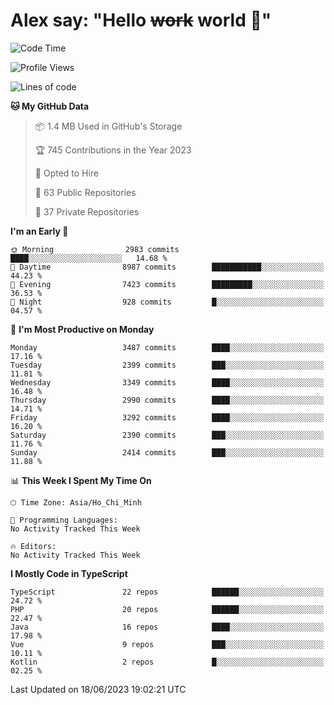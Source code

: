 # Alex say: "Hello ~~work~~ world 🐾"

<!--START_SECTION:waka-->
![Code Time](http://img.shields.io/badge/Code%20Time-839%20hrs%205%20mins-blue)

![Profile Views](http://img.shields.io/badge/Profile%20Views-2-blue)

![Lines of code](https://img.shields.io/badge/From%20Hello%20World%20I%27ve%20Written-41.1%20million%20lines%20of%20code-blue)

**🐱 My GitHub Data** 

> 📦 1.4 MB Used in GitHub's Storage 
 > 
> 🏆 745 Contributions in the Year 2023
 > 
> 💼 Opted to Hire
 > 
> 📜 63 Public Repositories 
 > 
> 🔑 37 Private Repositories 
 > 
**I'm an Early 🐤** 

```text
🌞 Morning                2983 commits        ████░░░░░░░░░░░░░░░░░░░░░   14.68 % 
🌆 Daytime                8987 commits        ███████████░░░░░░░░░░░░░░   44.23 % 
🌃 Evening                7423 commits        █████████░░░░░░░░░░░░░░░░   36.53 % 
🌙 Night                  928 commits         █░░░░░░░░░░░░░░░░░░░░░░░░   04.57 % 
```
📅 **I'm Most Productive on Monday** 

```text
Monday                   3487 commits        ████░░░░░░░░░░░░░░░░░░░░░   17.16 % 
Tuesday                  2399 commits        ███░░░░░░░░░░░░░░░░░░░░░░   11.81 % 
Wednesday                3349 commits        ████░░░░░░░░░░░░░░░░░░░░░   16.48 % 
Thursday                 2990 commits        ████░░░░░░░░░░░░░░░░░░░░░   14.71 % 
Friday                   3292 commits        ████░░░░░░░░░░░░░░░░░░░░░   16.20 % 
Saturday                 2390 commits        ███░░░░░░░░░░░░░░░░░░░░░░   11.76 % 
Sunday                   2414 commits        ███░░░░░░░░░░░░░░░░░░░░░░   11.88 % 
```


📊 **This Week I Spent My Time On** 

```text
🕑︎ Time Zone: Asia/Ho_Chi_Minh

💬 Programming Languages: 
No Activity Tracked This Week

🔥 Editors: 
No Activity Tracked This Week
```

**I Mostly Code in TypeScript** 

```text
TypeScript               22 repos            ██████░░░░░░░░░░░░░░░░░░░   24.72 % 
PHP                      20 repos            ██████░░░░░░░░░░░░░░░░░░░   22.47 % 
Java                     16 repos            ████░░░░░░░░░░░░░░░░░░░░░   17.98 % 
Vue                      9 repos             ███░░░░░░░░░░░░░░░░░░░░░░   10.11 % 
Kotlin                   2 repos             █░░░░░░░░░░░░░░░░░░░░░░░░   02.25 % 
```




 Last Updated on 18/06/2023 19:02:21 UTC
<!--END_SECTION:waka-->
